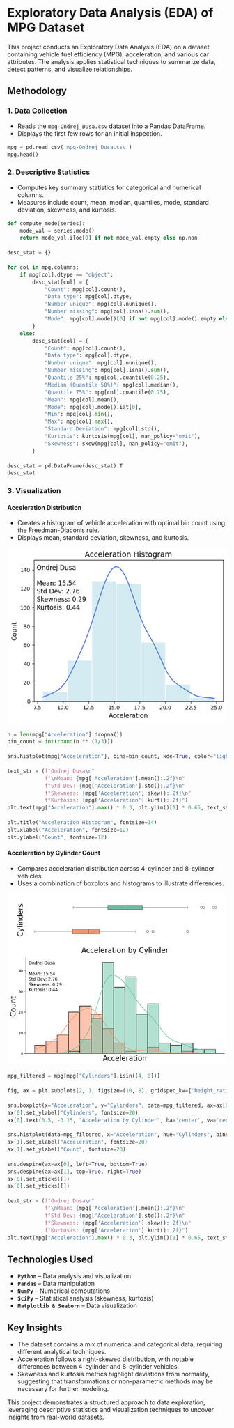 # Exploratory Data Analysis (EDA) of MPG Dataset  

This project conducts an Exploratory Data Analysis (EDA) on a dataset containing vehicle fuel efficiency (MPG), acceleration, and various car attributes. The analysis applies statistical techniques to summarize data, detect patterns, and visualize relationships.  

## Methodology  

### 1. Data Collection  
- Reads the `mpg-Ondrej_Dusa.csv` dataset into a Pandas DataFrame.  
- Displays the first few rows for an initial inspection.  

```python
mpg = pd.read_csv('mpg-Ondrej_Dusa.csv')  
mpg.head()
```

### 2. Descriptive Statistics

-  Computes key summary statistics for categorical and numerical columns.
-  Measures include count, mean, median, quantiles, mode, standard deviation, skewness, and kurtosis.

```python
def compute_mode(series):  
    mode_val = series.mode()  
    return mode_val.iloc[0] if not mode_val.empty else np.nan  

desc_stat = {}  

for col in mpg.columns:  
    if mpg[col].dtype == "object":  
        desc_stat[col] = {  
            "Count": mpg[col].count(),  
            "Data type": mpg[col].dtype,  
            "Number unique": mpg[col].nunique(),  
            "Number missing": mpg[col].isna().sum(),  
            "Mode": mpg[col].mode()[0] if not mpg[col].mode().empty else np.nan,  
        }  
    else:  
        desc_stat[col] = {  
            "Count": mpg[col].count(),  
            "Data type": mpg[col].dtype,  
            "Number unique": mpg[col].nunique(),  
            "Number missing": mpg[col].isna().sum(),  
            "Quantile 25%": mpg[col].quantile(0.25),  
            "Median (Quantile 50%)": mpg[col].median(),  
            "Quantile 75%": mpg[col].quantile(0.75),  
            "Mean": mpg[col].mean(),  
            "Mode": mpg[col].mode().iat[0],  
            "Min": mpg[col].min(),  
            "Max": mpg[col].max(),  
            "Standard Deviation": mpg[col].std(),  
            "Kurtosis": kurtosis(mpg[col], nan_policy="omit"),  
            "Skewness": skew(mpg[col], nan_policy="omit"),  
        }  

desc_stat = pd.DataFrame(desc_stat).T  
desc_stat
```
### 3. Visualization

#### **Acceleration Distribution**

-  Creates a histogram of vehicle acceleration with optimal bin count using the Freedman-Diaconis rule.
-  Displays mean, standard deviation, skewness, and kurtosis.

![Histogram](https://raw.githubusercontent.com/ondrej-dusa/Portfolio/main/assets/Histogram_Colab.png)

```python
n = len(mpg["Acceleration"].dropna())  
bin_count = int(round(n ** (1/3)))  

sns.histplot(mpg["Acceleration"], bins=bin_count, kde=True, color="lightblue", edgecolor="white").lines[0].set_color("royalblue")  

text_str = (f"Ondrej Dusa\n"  
            f"\nMean: {mpg['Acceleration'].mean():.2f}\n"  
            f"Std Dev: {mpg['Acceleration'].std():.2f}\n"  
            f"Skewness: {mpg['Acceleration'].skew():.2f}\n"  
            f"Kurtosis: {mpg['Acceleration'].kurt():.2f}")  
plt.text(mpg["Acceleration"].max() * 0.3, plt.ylim()[1] * 0.65, text_str, fontsize=12)  

plt.title("Acceleration Histogram", fontsize=14)  
plt.xlabel("Acceleration", fontsize=12)  
plt.ylabel("Count", fontsize=12)  
```

#### **Acceleration by Cylinder Count**

-  Compares acceleration distribution across 4-cylinder and 8-cylinder vehicles.
-  Uses a combination of boxplots and histograms to illustrate differences.

![Combined_Plot](https://raw.githubusercontent.com/ondrej-dusa/Portfolio/main/assets/Combined_Plot_Colab.png)

```python
mpg_filtered = mpg[mpg["Cylinders"].isin([4, 8])]  

fig, ax = plt.subplots(2, 1, figsize=(10, 8), gridspec_kw={'height_ratios': [1, 2]}, sharex=True)  

sns.boxplot(x="Acceleration", y="Cylinders", data=mpg_filtered, ax=ax[0], orient="y", palette="Set2", width=0.2)  
ax[0].set_ylabel("Cylinders", fontsize=20)  
ax[0].text(0.5, -0.15, "Acceleration by Cylinder", ha='center', va='center', fontsize=20, transform=ax[0].transAxes)  

sns.histplot(data=mpg_filtered, x="Acceleration", hue="Cylinders", bins=16, kde=True, ax=ax[1], palette="Set2", legend=False)  
ax[1].set_xlabel("Acceleration", fontsize=20)  
ax[1].set_ylabel("Count", fontsize=20)  

sns.despine(ax=ax[0], left=True, bottom=True)  
sns.despine(ax=ax[1], top=True, right=True)  
ax[0].set_xticks([])  
ax[0].set_yticks([])  

text_str = (f"Ondrej Dusa\n"  
            f"\nMean: {mpg['Acceleration'].mean():.2f}\n"  
            f"Std Dev: {mpg['Acceleration'].std():.2f}\n"  
            f"Skewness: {mpg['Acceleration'].skew():.2f}\n"  
            f"Kurtosis: {mpg['Acceleration'].kurt():.2f}")  
plt.text(mpg["Acceleration"].max() * 0.3, plt.ylim()[1] * 0.65, text_str, fontsize=12)  
```

Technologies Used
-----------------

-  **`Python`** – Data analysis and visualization
-  **`Pandas`** – Data manipulation
-  **`NumPy`** – Numerical computations
-  **`SciPy`** – Statistical analysis (skewness, kurtosis)
-  **`Matplotlib & Seaborn`** – Data visualization
    

Key Insights
------------

-  The dataset contains a mix of numerical and categorical data, requiring different analytical techniques.
-  Acceleration follows a right-skewed distribution, with notable differences between 4-cylinder and 8-cylinder vehicles.
-  Skewness and kurtosis metrics highlight deviations from normality, suggesting that transformations or non-parametric methods may be necessary for further modeling.

This project demonstrates a structured approach to data exploration, leveraging descriptive statistics and visualization techniques to uncover insights from real-world datasets.
